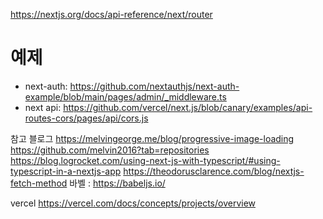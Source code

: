 https://nextjs.org/docs/api-reference/next/router

# 예제
- next-auth: https://github.com/nextauthjs/next-auth-example/blob/main/pages/admin/_middleware.ts
- next api: https://github.com/vercel/next.js/blob/canary/examples/api-routes-cors/pages/api/cors.js

참고 블로그 
https://melvingeorge.me/blog/progressive-image-loading
https://github.com/melvin2016?tab=repositories
https://blog.logrocket.com/using-next-js-with-typescript/#using-typescript-in-a-nextjs-app
https://theodorusclarence.com/blog/nextjs-fetch-method
바벨 : https://babeljs.io/

vercel https://vercel.com/docs/concepts/projects/overview